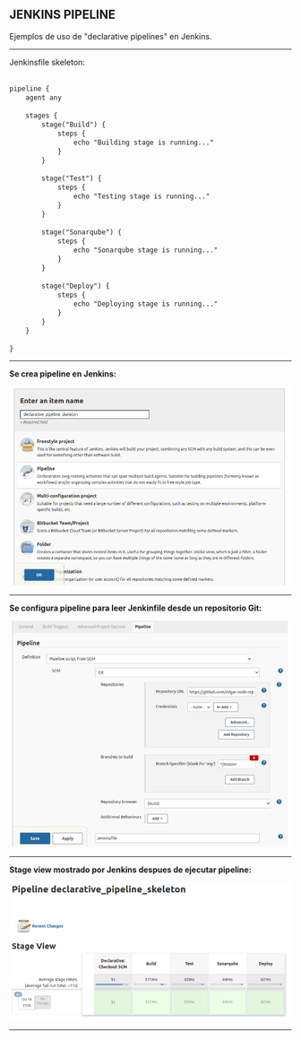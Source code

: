 JENKINS PIPELINE
-----------------------------------------------------------------------------------------------------------

Ejemplos de uso de "declarative pipelines" en Jenkins.

-----------------------------------------------------------------------------------------------------------

Jenkinsfile skeleton:

```

pipeline {
    agent any

    stages {
        stage("Build") {
            steps {
                echo "Building stage is running..."
            }
        }

        stage("Test") {
            steps {
                echo "Testing stage is running..."
            }
        }

        stage("Sonarqube") {
            steps {
                echo "Sonarqube stage is running..."
            }
        }

        stage("Deploy") {
            steps {
                echo "Deploying stage is running..."
            }
        }        
    }

}

```

-----------------------------------------------------------------------------------------------------------

**Se crea pipeline en Jenkins:**

![Screenshot Pipeline](screenshots/declarative_pipeline_skeleton.png)

-----------------------------------------------------------------------------------------------------------

**Se configura pipeline para leer Jenkinfile desde un repositorio Git:**

![Screenshot SCM](screenshots/pipeline_from_scm.png)

-----------------------------------------------------------------------------------------------------------

**Stage view mostrado por Jenkins despues de ejecutar pipeline:**

![Screenshot StageView](screenshots/pipeline_stage_view.png)

-----------------------------------------------------------------------------------------------------------